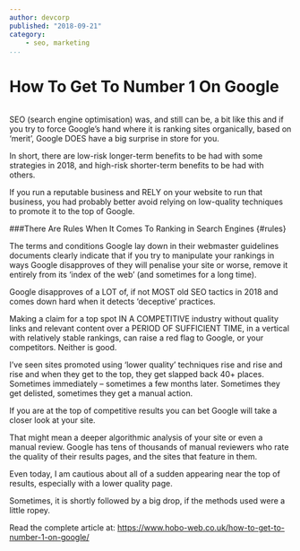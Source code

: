 ```yaml
---
author: devcorp
published: "2018-09-21"
category:
    - seo, marketing
...
```

How To Get To Number 1 On Google
==================================

<figure class="figure right">
<a href="image/dbwebbisar.jpg"><img src="image/dbwebbisar.jpg?w=200&h=150&a=0,20,20,50&cf" alt=""/></a>

</figure>

SEO (search engine optimisation) was, and still can be, a bit like this and if you try to force Google’s hand where it is ranking sites organically, based on ‘merit’, Google DOES have a big surprise in store for you.

<!--more-->

In short, there are low-risk longer-term benefits to be had with some strategies in 2018, and high-risk shorter-term benefits to be had with others.

If you run a reputable business and RELY on your website to run that business, you had probably better avoid relying on low-quality techniques to promote it to the top of Google.

###There Are Rules When It Comes To Ranking in Search Engines {#rules}

The terms and conditions Google lay down in their webmaster guidelines documents clearly indicate that if you try to manipulate your rankings in ways Google disapproves of they will penalise your site or worse, remove it entirely from its ‘index of the web’ (and sometimes for a long time).

Google disapproves of a LOT of, if not MOST old SEO tactics in 2018 and comes down hard when it detects ‘deceptive’ practices.

Making a claim for a top spot IN A COMPETITIVE industry without quality links and relevant content over a PERIOD OF SUFFICIENT TIME,  in a vertical with relatively stable rankings, can raise a red flag to Google, or your competitors. Neither is good.

I’ve seen sites promoted using ‘lower quality’ techniques rise and rise and rise and when they get to the top, they get slapped back 40+ places. Sometimes immediately – sometimes a few months later. Sometimes they get delisted, sometimes they get a manual action.

If you are at the top of competitive results you can bet Google will take a closer look at your site.

That might mean a deeper algorithmic analysis of your site or even a manual review. Google has tens of thousands of manual reviewers who rate the quality of their results pages, and the sites that feature in them.

Even today, I am cautious about all of a sudden appearing near the top of results, especially with a lower quality page.

Sometimes, it is shortly followed by a big drop, if the methods used were a little ropey.

Read the complete article at: https://www.hobo-web.co.uk/how-to-get-to-number-1-on-google/
